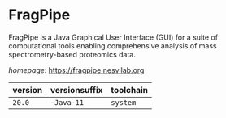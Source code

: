 # FragPipe

FragPipe is a Java Graphical User Interface (GUI) for a suite of computational  tools enabling comprehensive analysis of mass spectrometry-based proteomics data.

*homepage*: <https://fragpipe.nesvilab.org>

version | versionsuffix | toolchain
--------|---------------|----------
``20.0`` | ``-Java-11`` | ``system``

